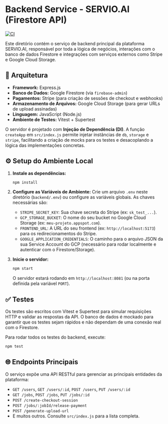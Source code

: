 # Backend Service - SERVIO.AI (Firestore API)

[![CI](https://github.com/agenciaclimb/Servio.AI/actions/workflows/ci.yml/badge.svg?branch=main)](https://github.com/agenciaclimb/Servio.AI/actions/workflows/ci.yml)

Este diretório contém o serviço de backend principal da plataforma SERVIO.AI, responsável por toda a lógica de negócios, interações com o banco de dados Firestore e integrações com serviços externos como Stripe e Google Cloud Storage.

## 🚀 Arquitetura

- **Framework:** Express.js
- **Banco de Dados:** Google Firestore (via `firebase-admin`)
- **Pagamentos:** Stripe (para criação de sessões de checkout e webhooks)
- **Armazenamento de Arquivos:** Google Cloud Storage (para gerar URLs de upload assinadas)
- **Linguagem:** JavaScript (Node.js)
- **Ambiente de Testes:** Vitest + Supertest

O servidor é projetado com **Injeção de Dependência (DI)**. A função `createApp` em `src/index.js` permite injetar instâncias de `db`, `storage` e `stripe`, facilitando a criação de mocks para os testes e desacoplando a lógica das implementações concretas.

## ⚙️ Setup do Ambiente Local

1.  **Instale as dependências:**

    ```bash
    npm install
    ```

2.  **Configure as Variáveis de Ambiente:**
    Crie um arquivo `.env` neste diretório (`backend/.env`) ou configure as variáveis globais. As chaves necessárias são:
    - `STRIPE_SECRET_KEY`: Sua chave secreta do Stripe (ex: `sk_test_...`).
    - `GCP_STORAGE_BUCKET`: O nome do seu bucket no Google Cloud Storage (ex: `meu-projeto.appspot.com`).
    - `FRONTEND_URL`: A URL do seu frontend (ex: `http://localhost:5173`) para os redirecionamentos do Stripe.
    - `GOOGLE_APPLICATION_CREDENTIALS`: O caminho para o arquivo JSON da sua Service Account do GCP (necessário para rodar localmente e autenticar com o Firestore/Storage).

3.  **Inicie o servidor:**
    ```bash
    npm start
    ```
    O servidor estará rodando em `http://localhost:8081` (ou na porta definida pela variável `PORT`).

## ✅ Testes

Os testes são escritos com Vitest e Supertest para simular requisições HTTP e validar as respostas da API. O banco de dados é mockado para garantir que os testes sejam rápidos e não dependam de uma conexão real com o Firestore.

Para rodar todos os testes do backend, execute:

```bash
npm test
```

## 🌐 Endpoints Principais

O serviço expõe uma API RESTful para gerenciar as principais entidades da plataforma:

- `GET /users`, `GET /users/:id`, `POST /users`, `PUT /users/:id`
- `GET /jobs`, `POST /jobs`, `PUT /jobs/:id`
- `POST /create-checkout-session`
- `POST /jobs/:jobId/release-payment`
- `POST /generate-upload-url`
- E muitos outros. Consulte `src/index.js` para a lista completa.
